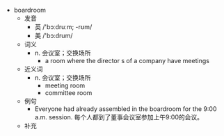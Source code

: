 - boardroom
  - 发音
    - 英 /'bɔːdruːm; -rʊm/
    - 美 /'bɔ:drum/
  - 词义
    - n. 会议室；交换场所
      - a room where the  director s  of a company have meetings
  - 近义词
    - n. 会议室；交换场所
      - meeting room
      - committee room
  - 例句
    - Everyone had already assembled in the boardroom for the 9:00 a.m. session. 每个人都到了董事会议室参加上午9:00的会议。
  - 补充